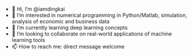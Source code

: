 - 👋 Hi, I’m @iamdingkai
- 👀 I’m interested in numerical programming in Python/Matlab, simulation, analysis of economic and business data
- 🌱 I’m currently learning deep learning concepts
- 💞️ I’m looking to collaborate on real-world applications of machine learning tools
- 📫 How to reach me: direct message welcome

<!---
iamdingkai/iamdingkai is a ✨ special ✨ repository because its `README.md` (this file) appears on your GitHub profile.
You can click the Preview link to take a look at your changes.
--->
